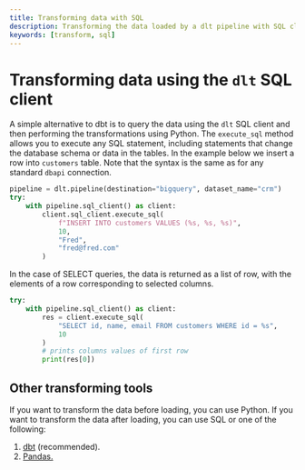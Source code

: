 ```yaml
---
title: Transforming data with SQL
description: Transforming the data loaded by a dlt pipeline with SQL client
keywords: [transform, sql]
---
```


# Transforming data using the `dlt` SQL client

A simple alternative to dbt is to query the data using the `dlt` SQL client and then performing the
transformations using Python. The `execute_sql` method allows you to execute any SQL statement,
including statements that change the database schema or data in the tables. In the example below we
insert a row into `customers` table. Note that the syntax is the same as for any standard `dbapi`
connection.

```python
pipeline = dlt.pipeline(destination="bigquery", dataset_name="crm")
try:
    with pipeline.sql_client() as client:
        client.sql_client.execute_sql(
            f"INSERT INTO customers VALUES (%s, %s, %s)",
            10,
            "Fred",
            "fred@fred.com"
        )
```

In the case of SELECT queries, the data is returned as a list of row, with the elements of a row
corresponding to selected columns.

```python
try:
    with pipeline.sql_client() as client:
        res = client.execute_sql(
            "SELECT id, name, email FROM customers WHERE id = %s",
            10
        )
        # prints columns values of first row
        print(res[0])
```

## Other transforming tools

If you want to transform the data before loading, you can use Python. If you want to transform the
data after loading, you can use SQL or one of the following:

1. [dbt](dbt/dbt.md) (recommended).
1. [Pandas.](pandas.md)

